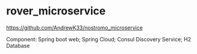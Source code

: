 # rover_microservice
https://github.com/AndrewK33/nostromo_microservice

Component: Spring boot web; Spring Cloud; Consul Discovery Service; H2 Database
